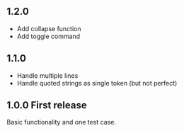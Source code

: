 ## 1.2.0

- Add collapse function
- Add toggle command

## 1.1.0

- Handle multiple lines
- Handle quoted strings as single token (but not perfect)

## 1.0.0 First release

Basic functionality and one test case.

